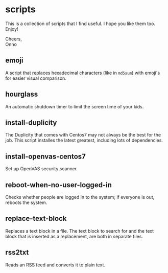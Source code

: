 scripts
=======

This is a collection of scripts that I find useful. I hope you like them too. Enjoy!

Cheers,<br/>
Onno

emoji
-----

A script that replaces hexadecimal characters (like in `md5sum`) with emoji's for easier visual comparison.

hourglass
---------

An automatic shutdown timer to limit the screen time of your kids.

install-duplicity
-----------------

The Duplicity that comes with Centos7 may not always be the best for the job. This script installes the latest greatest, including lots of dependencies.

install-openvas-centos7
-----------------------

Set up OpenVAS security scanner.

reboot-when-no-user-logged-in
-----------------------------

Checks whether people are logged in to the system; if everyone is out, reboots the system.

replace-text-block
------------------

Replaces a text block in a file. The text block to search for and the text block that is inserted as a replacement, are both in separate files.

rss2txt
-------

Reads an RSS feed and converts it to plain text.
